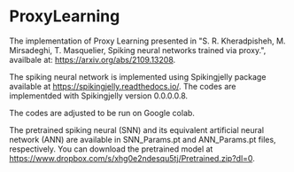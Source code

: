 # ProxyLearning
The implementation of Proxy Learning presented in "S. R. Kheradpisheh, M. Mirsadeghi, T. Masquelier, Spiking neural networks trained via proxy.", availbale at: https://arxiv.org/abs/2109.13208.

The spiking neural network  is implemented using Spikingjelly package available at https://spikingjelly.readthedocs.io/. The codes are implementded with Spikingjelly version 0.0.0.0.8.

The codes are adjusted to be run on Google colab.

The pretrained spiking neural (SNN) and its equivalent artificial neural network (ANN) are available in SNN_Params.pt and ANN_Params.pt files, respectively. You can download the pretrained model at https://www.dropbox.com/s/xhg0e2ndesqu5tj/Pretrained.zip?dl=0.
